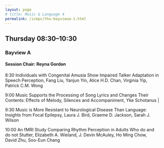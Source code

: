 ```yaml
---
layout: page
# title: Music & Language 4
permalink: /icmpc/thu-bayviewa-1.html
---
```

## Thursday 08:30–10:30

### Bayview A

#### Session Chair: Reyna Gordon

8:30 Individuals with Congenital Amusia Show Impaired Talker Adaptation in Speech Perception, Fang Liu, Yanjun Yin, Alice H.D. Chan, Virginia Yip, Patrick C.M. Wong

9:00 Music Supports the Processing of Song Lyrics and Changes Their Contents: Effects of Melody, Silences and Accompaniment, Yke Schotanus |

9:30 Music is More Resistant to Neurological Disease Than Language: Insights from Focal Epilepsy, Laura J. Bird, Graeme D. Jackson, Sarah J. Wilson

10:00 An fMRI Study Comparing Rhythm Perception in Adults Who do and do not Stutter, Elizabeth A. Wieland, J. Devin McAuley, Ho Ming Chow, David Zhu, Soo-Eun Chang